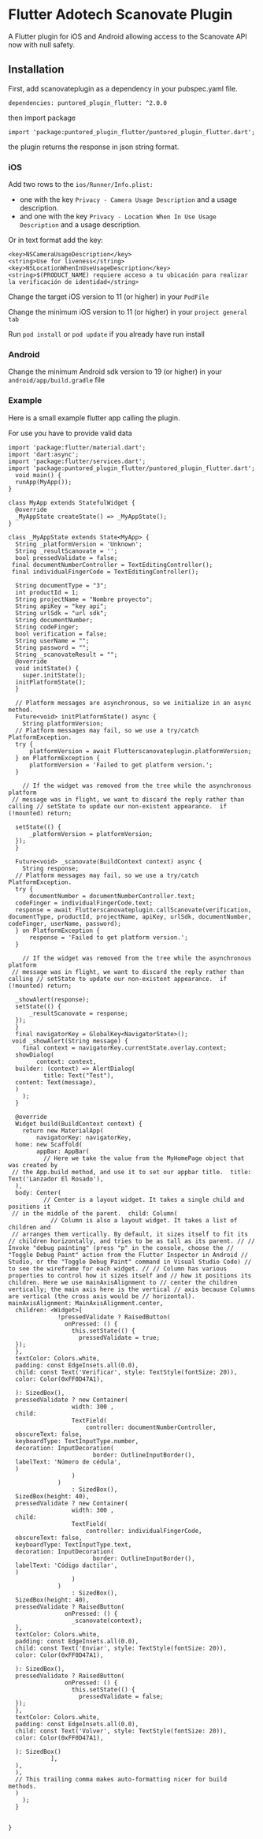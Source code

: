 # Flutter Adotech Scanovate Plugin


A Flutter plugin for iOS and Android allowing access to the Scanovate API now with null safety.

## Installation

First, add scanovateplugin as a dependency in your pubspec.yaml file.

`dependencies:
  puntored_plugin_flutter: ^2.0.0`
  
then import package

`import 'package:puntored_plugin_flutter/puntored_plugin_flutter.dart';`

the plugin returns the response in json string format.  
### iOS
Add two rows to the `ios/Runner/Info.plist:`

* one with the key `Privacy - Camera Usage Description` and a usage description.
* and one with the key `Privacy - Location When In Use Usage Description` and a usage description.

Or in text format add the key:


    <key>NSCameraUsageDescription</key>
    <string>Use for liveness</string>
	<key>NSLocationWhenInUseUsageDescription</key>
 	<string>$(PRODUCT_NAME) requiere acceso a tu ubicación para realizar la verificación de identidad</string>

Change the target iOS  version to 11 (or higher) in your `PodFile`

Change the minimum iOS  version to 11 (or higher) in your `project general tab`

Run `pod install` or `pod update` if you already have run install

### Android

Change the minimum Android sdk version to 19 (or higher) in your `android/app/build.gradle` file

### Example

Here is a small example flutter app calling the plugin. 

For use you have to provide valid data

    import 'package:flutter/material.dart';  
    import 'dart:async';  
    import 'package:flutter/services.dart';  
    import 'package:puntored_plugin_flutter/puntored_plugin_flutter.dart';
	  void main() {  
	  runApp(MyApp());  
	}	 	 
  
	class MyApp extends StatefulWidget {  
	  @override  
	  _MyAppState createState() => _MyAppState();  
	}  
  
	class _MyAppState extends State<MyApp> {  
	  String _platformVersion = 'Unknown';  
	  String _resultScanovate = '';  
	  bool pressedValidate = false;  
	 final documentNumberController = TextEditingController();  
	 final individualFingerCode = TextEditingController();  
	  
	  String documentType = "3";  
	  int productId = 1;  
	  String projectName = "Nombre proyecto";  
	  String apiKey = "key api";  
	  String urlSdk = "url sdk";  
	  String documentNumber;  
	  String codeFinger;  
	  bool verification = false;
	  String userName = "";
	  String password = "";  
	  String _scanovateResult = "";  
	  @override  
	  void initState() {  
	    super.initState();  
	  initPlatformState();  
	  }  
	  
	  // Platform messages are asynchronous, so we initialize in an async method.  
	  Future<void> initPlatformState() async {  
	    String platformVersion;  
	  // Platform messages may fail, so we use a try/catch PlatformException.  
	  try {  
	      platformVersion = await Flutterscanovateplugin.platformVersion;  
	  } on PlatformException {  
	      platformVersion = 'Failed to get platform version.';  
	  }  
	  
	    // If the widget was removed from the tree while the asynchronous platform  
	 // message was in flight, we want to discard the reply rather than calling // setState to update our non-existent appearance.  if (!mounted) return;  
	  
	  setState(() {  
	      _platformVersion = platformVersion;  
	  });  
	  }  
	  
	  Future<void> _scanovate(BuildContext context) async {  
	    String response;  
	  // Platform messages may fail, so we use a try/catch PlatformException.  
	  try {  
	      documentNumber = documentNumberController.text;  
	  codeFinger = individualFingerCode.text;  
	  response = await Flutterscanovateplugin.callScanovate(verification, documentType, productId, projectName, apiKey, urlSdk, documentNumber, codeFinger, userName, password);  
	  } on PlatformException {  
	      response = 'Failed to get platform version.';  
	  }  
	  
	    // If the widget was removed from the tree while the asynchronous platform  
	 // message was in flight, we want to discard the reply rather than calling // setState to update our non-existent appearance.  if (!mounted) return;  
	  
	  _showAlert(response);  
	  setState(() {  
	      _resultScanovate = response;  
	  });  
	  }  
	  final navigatorKey = GlobalKey<NavigatorState>();  
	 void _showAlert(String message) {  
	    final context = navigatorKey.currentState.overlay.context;  
	  showDialog(  
	        context: context,  
	  builder: (context) => AlertDialog(  
	          title: Text("Test"),  
	  content: Text(message),  
	  )  
	    );  
	  }  
	  
	  @override  
	  Widget build(BuildContext context) {  
	    return new MaterialApp(  
	        navigatorKey: navigatorKey,  
	  home: new Scaffold(  
	        appBar: AppBar(  
	          // Here we take the value from the MyHomePage object that was created by  
	 // the App.build method, and use it to set our appbar title.  title: Text('Lanzador El Rosado'),  
	  ),  
	  body: Center(  
	          // Center is a layout widget. It takes a single child and positions it  
	 // in the middle of the parent.  child: Column(  
	            // Column is also a layout widget. It takes a list of children and  
	 // arranges them vertically. By default, it sizes itself to fit its // children horizontally, and tries to be as tall as its parent. // // Invoke "debug painting" (press "p" in the console, choose the // "Toggle Debug Paint" action from the Flutter Inspector in Android // Studio, or the "Toggle Debug Paint" command in Visual Studio Code) // to see the wireframe for each widget. // // Column has various properties to control how it sizes itself and // how it positions its children. Here we use mainAxisAlignment to // center the children vertically; the main axis here is the vertical // axis because Columns are vertical (the cross axis would be // horizontal).  mainAxisAlignment: MainAxisAlignment.center,  
	  children: <Widget>[  
	              !pressedValidate ? RaisedButton(  
	                onPressed: () {  
	                  this.setState(() {  
	                    pressedValidate = true;  
	  });  
	  },  
	  textColor: Colors.white,  
	  padding: const EdgeInsets.all(0.0),  
	  child: const Text('Verificar', style: TextStyle(fontSize: 20)),  
	  color: Color(0xFF0D47A1),  
	  
	  ): SizedBox(),  
	  pressedValidate ? new Container(  
	                  width: 300 ,  
	  child:  
	                  TextField(  
	                      controller: documentNumberController,  
	  obscureText: false,  
	  keyboardType: TextInputType.number,  
	  decoration: InputDecoration(  
	                        border: OutlineInputBorder(),  
	  labelText: 'Número de cédula',  
	  )  
	                  )  
	              )  
	                  : SizedBox(),  
	  SizedBox(height: 40),  
	  pressedValidate ? new Container(  
	                  width: 300 ,  
	  child:  
	                  TextField(  
	                      controller: individualFingerCode,  
	  obscureText: false,  
	  keyboardType: TextInputType.text,  
	  decoration: InputDecoration(  
	                        border: OutlineInputBorder(),  
	  labelText: 'Código dactilar',  
	  )  
	                  )  
	              )  
	                  : SizedBox(),  
	  SizedBox(height: 40),  
	  pressedValidate ? RaisedButton(  
	                onPressed: () {  
	                  _scanovate(context);  
	  },  
	  textColor: Colors.white,  
	  padding: const EdgeInsets.all(0.0),  
	  child: const Text('Enviar', style: TextStyle(fontSize: 20)),  
	  color: Color(0xFF0D47A1),  
	  
	  ): SizedBox(),  
	  pressedValidate ? RaisedButton(  
	                onPressed: () {  
	                  this.setState(() {  
	                    pressedValidate = false;  
	  });  
	  },  
	  textColor: Colors.white,  
	  padding: const EdgeInsets.all(0.0),  
	  child: const Text('Volver', style: TextStyle(fontSize: 20)),  
	  color: Color(0xFF0D47A1),  
	  
	  ): SizedBox()  
	            ],  
	  ),  
	  ),  
	  // This trailing comma makes auto-formatting nicer for build methods.  
	  )  
	    );  
	  }  
	  
	  
	}
